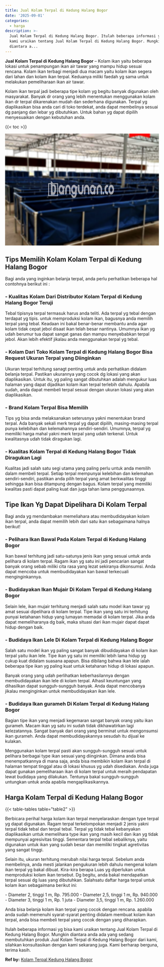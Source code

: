 ```yaml
---
title: Jual Kolam Terpal di Kedung Halang Bogor
date: '2025-09-01'
categories:
  - harga
description: >-
  Jual Kolam Terpal di Kedung Halang Bogor. Itulah beberapa informasi yg bisa
  kami uraikan tentang Jual Kolam Terpal di Kedung Halang Bogor. Mungkin
  diantara a...
---
```


**Jual Kolam Terpal di Kedung Halang Bogor** – Kolam ikan yaitu beberapa lokasi untuk penampungan ikan air tawar yang mampu hidup sesuai rencana. Kolam ikan terbagi menjadi dua macam yaitu kolam ikan segera dari lahan dan kolam ikan terpal. Keduanya miliki faedah yg sama untuk melakukan pemeliharaan ikan air tawar.

Kolam ikan terpal jadi beberapa tipe kolam yg begitu banyak digunakan oleh masyarakat. Banyak dr orang yang lebih menentukan menggunakan kolam ikan dr terpal dikarenakan mudah dan sederhana digunakan. Terpal yg diaplikasikan bisa anda cari di toko terdekat, anda dapat membelinya sesuai dg panjang dan lebar yg dibutuhkan. Untuk bahan yg dapat dipilih menyesuaikan dengan kebutuhan anda.

{{< toc >}}

![Jual Kolam Terpal di Kedung Halang Bogor](/images/jual-kolam-terpal-10.png)

## Tips Memilih Kolam Kolam Terpal di Kedung Halang Bogor

Bagi anda yang inginkan belanja terpal, anda perlu perhatikan beberapa hal contohnya berikut ini :

### \- Kualitas Kolam Dari Distributor Kolam Terpal di Kedung Halang Bogor Teruji

Tebal tipisnya terpal termasuk harus anda teliti. Ada terpal yg tebal dengan terdapat yg tipis. untuk memproduksi kolam ikan, bagusnya anda memilih terpal yang tebal. Keadaan ini bakal benar-benar membantu anda agar kolam tidak cepat jebol disaat ikan telah besar nantinya. Umumnya ikan yg udah berumur tua dapat sangat ganas dan mampu menyebabkan terpal jebol. Akan lebih efektif jikalau anda menggunakan terpal yg tebal.

### \- Kolam Dari Toko Kolam Terpal di Kedung Halang Bogor Bisa Request Ukuran Terpal yang Diinginkan

Ukuran terpal terhitung sanagt penting untuk anda perhatikan didalam belanja terpal. Pastikan ukurannya yang cocok dg lokasi yang akan diaplikasikan. Untuk itu, yg paling sangat dibutuhkan adalah mengukur luas halaman yang dapat dijadikan kolam ikan terpal terlebih dahulu. Apabila sudah, anda dapat membeli terpal sesuai dengan ukuran lokasi yang akan diaplikasikan.

### \- Brand Kolam Terpal Bisa Memilih

Tips yg bisa anda melaksanakan seterusnya yakni menentukan brand terpal. Ada banyak sekali merk terpal yg dapat dipilih, masing-masing terpal punya kelebihan dan kelemahannya sendiri-sendiri. Umumnya, terpal yg memiliki harga mahal yakni merk terpal yang udah terkenal. Untuk kwalitasnya udah tidak diragukan lagi.

### \- Kualitas Kolam Terpal di Kedung Halang Bogor Tidak Diragukan Lagi

Kualitas jadi salah satu segi utama yang paling perlu untuk anda memilih dalam membeli terpal. Setiap terpal mempunyai kelebihan dan kelemahan sendiri-sendiri, pastikan anda pilih terpal yang amat berkwalitas tinggi sehingga ikan bisa ditampung dengan bagus. Kolam terpal yang memiliki kwalitas pasti dapat paling kuat dan juga tahan lama penggunaannya.

## Tipe Ikan Yg Dapat Dipelihara Di Kolam Terpal

Bagi anda yg mendambakan memeliahara atau membudidayakan kolam ikan terpal, anda dapat memilih lebih dari satu ikan sebagaimana halnya berikut!

### \- Pelihara Ikan Bawal Pada Kolam Terpal di Kedung Halang Bogor

Ikan bawal terhitung jadi satu-satunya jenis ikan yang sesuai untuk anda pelihara di kolam terpal. Ragam ikan yg satu ini jadi pencarian sangat banyak orang sebab miliki cita rasa yang lezat sekiranya dikonsumsi. Anda dapat mencoba untuk membudidayakan kan bawal terkecuali menginginkannya.

### \- Budidayakan Ikan Mujair Di Kolam Terpal di Kedung Halang Bogor

Selain lele, ikan mujair terhitung menjadi salah satu model ikan tawar yg amat sesuai dipelihara di kolam terpal. Tipe ikan yang satu ini terhitung punyai ketahanan hidup yang lumayan memadai di kolam terpal. Jika anda dapat memeliharanya dg baik, maka situasi dari ikan mujair dapat dapat hidup dengan baik.

### \- Budidaya Ikan Lele Di Kolam Terpal di Kedung Halang Bogor

Salah satu model ikan yg paling sangat banyak dibudidayakan di kolam ikan terpal yaitu ikan lele. Tipe ikan yg satu ini memiliki lebih lama hidup yg cukup kuat didalam suasana apapun. Bisa dibilang bahwa ikan lele ialah beberapa tipe ikan yg paling kuat untuk ketahanan hidup di lokasi apapun.

Banyak orang yang udah perlihatkan keberhasilannya dengan membudidayakan ikan lele di kolam terpal. Alhasil keuntungan yang dihasilkan dapat sungguh-sungguh banyak. Anda dapat mencobanya jikalau menginginkan untuk membudidayakan ikan lele.

### \- Budidaya Ikan gurameh Di Kolam Terpal di Kedung Halang Bogor

Bagian tipe ikan yang menjadi kegemaran sangat banyak orang yaitu ikan gurameh. Macam ikan yg satu ini sudah tidak dikhawatirkan lagi kelezatannya. Sangat banyak dari orang yang berminat untuk mengonsumsi ikan gurameh. Anda dapat membudidayakannya sesudah itu dijual ke kulakan.

Menggunakan kolam terpal pasti akan sungguh-sungguh sesuai untuk pelihara berbagai type ikan sesuai yang diinginkan. Dimana anda bisa menempatkannya di mana saja, anda bisa membikin kolam ikan terpal di halaman tempat tinggal atau di lokasi khusus yg udah disediakan. Anda juga dapat gunakan pemeliharaan ikan di kolam terpal untuk meraih pendapatan lewat budidaya yang dilakukan. Tentunya bakal sungguh-sungguh untungkan untuk anda apabila mengaplikasikannya.

## Harga Kolam Terpal di Kedung Halang Bogor

{{< table-tables table="table2" >}}

Berbicara perihal harga kolam ikan terpal menyelaraskan dengan type terpal yg dapat digunakan. Ragam terpal terkelompokan menjadi 2 jenis yakni terpal tidak tebal dan terpal tebal. Terpal yg tidak tebal kebanyakan diaplikasikan untuk memelihara type ikan yang masih kecil dan ikan yg tidak mempunyai agresivitas tinggi. Sementara terpal tebal sebaliknya, yaitu digunakan untuk ikan yang sudah besar dan memiliki tingkat agretivitas yang sangat tinggi.

Selain itu, ukuran terhitung merubah nilai harga terpal. Sebelum anda membelinya, anda mesti jalankan pengukuran lebih dahulu mengenai kolam ikan terpal yg bakal dibuat. Kira-kira berapa Luas yg diperlukan untuk memproduksi kolam ikan tersebut. Dg begitu, anda bakal mendapatkan terpal sesuai dg luas yang dibutuhkan. Salahsatu daftar harga terpal untuk kolam ikan sebagaimana berikut ini:

\- Diameter 2, tinggi 1 m, Rp. 795.000 - Diameter 2,5, tinggi 1 m, Rp. 940.000 - Diameter 3, tinggi 1 m, Rp. 1 juta - Diameter 3,5, tinggi 1 m, Rp. 1.260.000

Anda bisa belanja kolam ikan terpal yang cocok dengan rencana. apabila anda sudah memenuhi syarat-syarat penting didalam membuat kolam ikan terpal, anda bisa membeli terpal yang cocok dengan yang diharapkan.

Itulah beberapa informasi yg bisa kami uraikan tentang Jual Kolam Terpal di Kedung Halang Bogor. Mungkin diantara anda ada yang sedang membutuhkan produk Jual Kolam Terpal di Kedung Halang Bogor dari kami, silahkan konsultasikan dengan kami sekarang juga. Kami berharap berguna, terima kasih.

**Ref by:** [Kolam Terpal Kedung Halang Bogor](https://id.wikipedia.org/wiki/Kolam)
